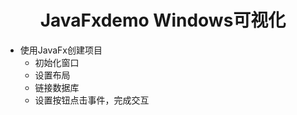 <div align="center">
  
  # JavaFxdemo Windows可视化

  </div>

- 使用JavaFx创建项目<br/>
  - 初始化窗口<br/>
  - 设置布局<br/>
  - 链接数据库<br/>
  - 设置按钮点击事件，完成交互<br/>
